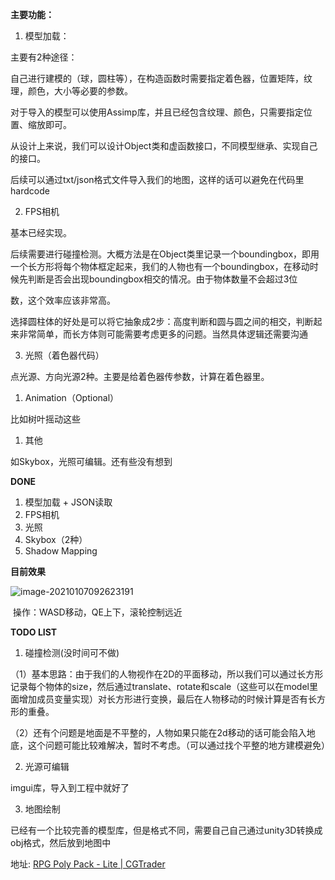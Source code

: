 **主要功能：**

1. 模型加载：

主要有2种途径：

自己进行建模的（球，圆柱等），在构造函数时需要指定着色器，位置矩阵，纹理，颜色，大小等必要的参数。

对于导入的模型可以使用Assimp库，并且已经包含纹理、颜色，只需要指定位置、缩放即可。

从设计上来说，我们可以设计Object类和虚函数接口，不同模型继承、实现自己的接口。

后续可以通过txt/json格式文件导入我们的地图，这样的话可以避免在代码里hardcode

2. FPS相机

基本已经实现。

后续需要进行碰撞检测。大概方法是在Object类里记录一个boundingbox，即用一个长方形将每个物体框定起来，我们的人物也有一个boundingbox，在移动时候先判断是否会出现boundingbox相交的情况。由于物体数量不会超过3位

数，这个效率应该非常高。

选择圆柱体的好处是可以将它抽象成2步：高度判断和圆与圆之间的相交，判断起来非常简单，而长方体则可能需要考虑更多的问题。当然具体逻辑还需要沟通

3. 光照（着色器代码）

点光源、方向光源2种。主要是给着色器传参数，计算在着色器里。

1. Animation（Optional）

比如树叶摇动这些

1. 其他

如Skybox，光照可编辑。还有些没有想到

 

**DONE**

1. 模型加载 + JSON读取
2. FPS相机
3. 光照
4. Skybox（2种）
5. Shadow Mapping

 **目前效果** 

![image-20210107092623191](C:\Users\76980\AppData\Roaming\Typora\typora-user-images\image-20210107092623191.png)

​	操作：WASD移动，QE上下，滚轮控制远近

**TODO LIST**

1. 碰撞检测(没时间可不做)

（1）基本思路：由于我们的人物视作在2D的平面移动，所以我们可以通过长方形记录每个物体的size，然后通过translate、rotate和scale（这些可以在model里面增加成员变量实现）对长方形进行变换，最后在人物移动的时候计算是否有长方形的重叠。

（2）还有个问题是地面是不平整的，人物如果只能在2d移动的话可能会陷入地底，这个问题可能比较难解决，暂时不考虑。（可以通过找个平整的地方建模避免）

2. 光源可编辑

imgui库，导入到工程中就好了

3. 地图绘制

已经有一个比较完善的模型库，但是格式不同，需要自己自己通过unity3D转换成obj格式，然后放到地图中

地址: [RPG Poly Pack - Lite | CGTrader](https://www.cgtrader.com/items/2011355/download-page)



